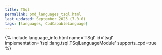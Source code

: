 ```yaml
---
title: TSql
permalink: pmd_languages_tsql.html
last_updated: September 2023 (7.0.0)
tags: [languages, CpdCapableLanguage]
---
```


{% include language_info.html name='TSql' id='tsql' implementation='tsql::lang.tsql.TSqlLanguageModule' supports_cpd=true %}
